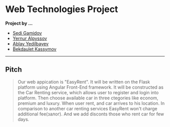 # Web Technologies Project

 **Project by ...**
- [Sedi Gamidov](https://github.com/GSedi)
- [Yernur Alpyssov](https://github.com/BlackFlash14)
- [Ablay Yedilbayev](http://github.com/Ablay09)
- [Bekdaulet Kassymov](https://github.com/Bekabeshka)
***

## Pitch

> Our web appication is "EasyRent".
It will be written on the Flask platform using Angular Front-End framework.
It will be constructed as the Car Renting service, which allows user to register and login into platform. Then choose available car in three ctegories like econom, premium and luxury. When user rent, and car arrives to his location.
In comparison to another car renting services EasyRent won't charge additional fee(залог). And we add disconts those who rent car for few days.
